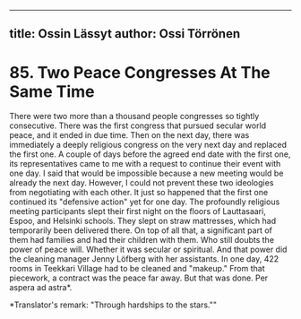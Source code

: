 
---
title: Ossin Lässyt
author: Ossi Törrönen
---

    
# 85. Two Peace Congresses At The Same Time

There were two more than a thousand people congresses so tightly consecutive. There was the first congress that pursued secular world peace, and it ended in due time. Then on the next day, there was immediately a deeply religious congress on the very next day and replaced the first one. A couple of days before the agreed end date with the first one, its representatives came to me with a request to continue their event with one day. I said that would be impossible because a new meeting would be already the next day. However, I could not prevent these two ideologies from negotiating with each other. It just so happened that the first one continued its "defensive action" yet for one day. The profoundly religious meeting participants slept their first night on the floors of Lauttasaari, Espoo, and Helsinki schools. They slept on straw mattresses, which had temporarily been delivered there. On top of all that, a significant part of them had families and had their children with them. Who still doubts the power of peace will. Whether it was secular or spiritual. And that power did the cleaning manager Jenny Löfberg with her assistants. In one day, 422 rooms in Teekkari Village had to be cleaned and "makeup." From that piecework, a contract was the peace far away. But that was done. Per aspera ad astra\*.

\*Translator's remark: "Through hardships to the stars.""
